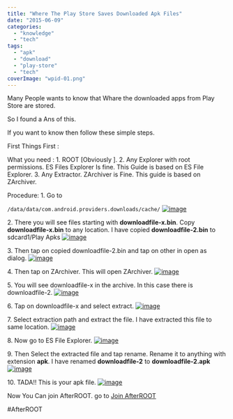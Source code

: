```yaml
---
title: "Where The Play Store Saves Downloaded Apk Files"
date: "2015-06-09"
categories: 
  - "knowledge"
  - "tech"
tags: 
  - "apk"
  - "download"
  - "play-store"
  - "tech"
coverImage: "wpid-01.png"
---
```


Many People wants to know that Whare the downloaded apps from Play Store are stored.

So I found a Ans of this.

If you want to know then follow these simple steps.

First Things First :

What you need : 1. ROOT \[Obviously \]. 2. Any Explorer with root permissions. ES Files Explorer Is fine. This Guide is based on ES File Explorer. 3. Any Extractor. ZArchiver is Fine. This guide is based on ZArchiver.

Procedure: 1. Go to

`/data/data/com.android.providers.downloads/cache/` [![image](images/wpid-01.png "01.png")](http://afterroot.files.wordpress.com/2015/06/wpid-01.png)

2\. There you will see files starting with **downloadfile-x.bin**. Copy **downloadfile-x.bin** to any location. I have copied **downloadfile-2.bin** to sdcard1/Play Apks [![image](images/wpid-03.png "03.png")](http://afterroot.files.wordpress.com/2015/06/wpid-03.png)

3\. Then tap on copied downloadfile-2.bin and tap on other in open as dialog. [![image](images/wpid-04.png "04.png")](http://afterroot.files.wordpress.com/2015/06/wpid-04.png)

4\. Then tap on ZArchiver. This will open ZArchiver. [![image](images/wpid-05.png "05.png")](http://afterroot.files.wordpress.com/2015/06/wpid-05.png)

5\. You will see downloadfile-x in the archive. In this case there is downloadfile-2. [![image](images/wpid-06.png "06.png")](http://afterroot.files.wordpress.com/2015/06/wpid-06.png)

6\. Tap on downloadfile-x and select extract. [![image](images/wpid-07.png "07.png")](http://afterroot.files.wordpress.com/2015/06/wpid-07.png)

7\. Select extraction path and extract the file. I have extracted this file to same location. [![image](images/wpid-08.png "08.png")](http://afterroot.files.wordpress.com/2015/06/wpid-08.png)

8\. Now go to ES File Explorer. [![image](images/wpid-09.png "09.png")](http://afterroot.files.wordpress.com/2015/06/wpid-09.png)

9\. Then Select the extracted file and tap rename. Rename it to anything with extension **apk**. I have renamed **downloadfile-2** to **downloadfile-2.apk** [![image](images/wpid-10.png "10.png")](http://afterroot.files.wordpress.com/2015/06/wpid-10.png)

10\. TADA!! This is your apk file. [![image](images/wpid-11.png "11.png")](http://afterroot.files.wordpress.com/2015/06/wpid-11.png)

Now You Can join AfterROOT. go to [Join AfterROOT](http://goo.gl/rYKFQL)

#AfterROOT
